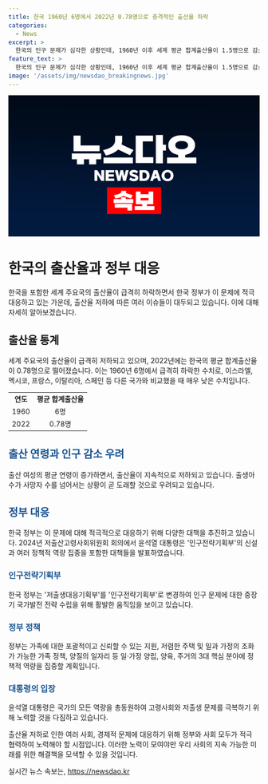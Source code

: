 ```yaml
---
title: 한국 1960년 6명에서 2022년 0.78명으로 충격적인 출산율 하락
categories:
  - News
excerpt: >
  한국의 인구 문제가 심각한 상황인데, 1960년 이후 세계 평균 합계출산율이 1.5명으로 감소했고, 한국은 0.78명으로 더 낮음. 2023년 출생아 수는 23만명으로 2022년 대비 7.7% 감소. 정부는 인구전략기획부를 신설하고, 대통령은 저출생을 극복하기 위해 국가의 모든 역량을 총동원한다고 밝힘. 이를 위해 인구전략기획부와 저출생수석실을 신설하여 중장기 국가발전 전략을 수립할 예정이며, 3대 핵심 분야에 정책적 역량을 집중할 예정.
feature_text: >
  한국의 인구 문제가 심각한 상황인데, 1960년 이후 세계 평균 합계출산율이 1.5명으로 감소했고, 한국은 0.78명으로 더 낮음. 2023년 출생아 수는 23만명으로 2022년 대비 7.7% 감소. 정부는 인구전략기획부를 신설하고, 대통령은 저출생을 극복하기 위해 국가의 모든 역량을 총동원한다고 밝힘. 이를 위해 인구전략기획부와 저출생수석실을 신설하여 중장기 국가발전 전략을 수립할 예정이며, 3대 핵심 분야에 정책적 역량을 집중할 예정.
image: '/assets/img/newsdao_breakingnews.jpg'
---
```


<p><img src="/assets/img/newsdao_breakingnews.jpg" alt="koreaapp 속보" /></p>

<h1>한국의 출산율과 정부 대응</h1>

<p data-ke-size="size16">한국을 포함한 세계 주요국의 출산율이 급격히 하락하면서 한국 정부가 이 문제에 적극 대응하고 있는 가운데, 출산율 저하에 따른 여러 이슈들이 대두되고 있습니다. 이에 대해 자세히 알아보겠습니다.</p>

<h2>출산율 통계</h2>

<p data-ke-size="size16">세계 주요국의 출산율이 급격히 저하되고 있으며, 2022년에는 한국의 평균 합계출산율이 0.78명으로 떨어졌습니다. 이는 1960년 6명에서 급격히 하락한 수치로, 이스라엘, 멕시코, 프랑스, 이탈리아, 스페인 등 다른 국가와 비교했을 때 매우 낮은 수치입니다.</p>

<table>
<tbody>
<tr>
<td style="text-align: center; height: 17px;"><b>연도</b></td>
<td style="text-align: center; height: 17px;"><b>평균 합계출산율</b></td>
</tr>
<tr>
<td style="text-align: center; height: 17px;">1960</td>
<td style="text-align: center; height: 17px;">6명</td>
</tr>
<tr>
<td style="text-align: center; height: 17px;">2022</td>
<td style="text-align: center; height: 17px;">0.78명</td>
</tr>
</tbody>
</table>

<h2><b><span style="color: #1a5490;">출산 연령과 인구 감소 우려</span></b></h2>

<p data-ke-size="size16">출산 여성의 평균 연령이 증가하면서, 출산율이 지속적으로 저하되고 있습니다. 출생아 수가 사망자 수를 넘어서는 상황이 곧 도래할 것으로 우려되고 있습니다.</p>

<h2><b><span style="color: #1a5490;">정부 대응</span></b></h2>

<p data-ke-size="size16">한국 정부는 이 문제에 대해 적극적으로 대응하기 위해 다양한 대책을 추진하고 있습니다. 2024년 저출산고령사회위원회 회의에서 윤석열 대통령은 '인구전략기획부'의 신설과 여러 정책적 역량 집중을 포함한 대책들을 발표하였습니다.</p>

<h3><b><span style="color: #1a5490;">인구전략기획부</span></b></h3>

<p data-ke-size="size16">한국 정부는 '저출생대응기획부'를 '인구전략기획부'로 변경하여 인구 문제에 대한 중장기 국가발전 전략 수립을 위해 활발한 움직임을 보이고 있습니다.</p>

<h3><b><span style="color: #1a5490;">정부 정책</span></b></h3>

<p data-ke-size="size16">정부는 가족에 대한 포괄적이고 신뢰할 수 있는 지원, 저렴한 주택 및 일과 가정의 조화가 가능한 가족 정책, 양질의 일자리 등 일·가정 양립, 양육, 주거의 3대 핵심 분야에 정책적 역량을 집중할 계획입니다.</p>

<h3><b><span style="color: #1a5490;">대통령의 입장</span></b></h3>

<p data-ke-size="size16">윤석열 대통령은 국가의 모든 역량을 총동원하여 고령사회와 저출생 문제를 극복하기 위해 노력할 것을 다짐하고 있습니다.</p>

<p data-ke-size="size16">출산율 저하로 인한 여러 사회, 경제적 문제에 대응하기 위해 정부와 사회 모두가 적극 협력하여 노력해야 할 시점입니다. 이러한 노력이 모여야만 우리 사회의 지속 가능한 미래를 위한 해결책을 모색할 수 있을 것입니다.</p>
실시간 뉴스 속보는, <a href="https://newsdao.kr" rel="dofollow">https://newsdao.kr</a>


